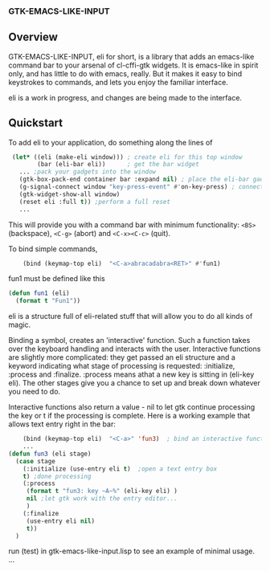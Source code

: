 ### GTK-EMACS-LIKE-INPUT

## Overview

GTK-EMACS-LIKE-INPUT, eli for short, is a library that adds an emacs-like command bar to your arsenal of cl-cffi-gtk widgets.  It is emacs-like in spirit only, and has little to do with emacs, really.  But it makes it easy to bind keystrokes to commands, and lets you enjoy the familiar interface.

eli is a work in progress, and changes are being made to the interface.

## Quickstart

To add eli to your application, do something along the lines of

```lisp
 (let* ((eli (make-eli window))) ; create eli for this top window
        (bar (eli-bar eli))      ; get the bar widget
   ... ;pack your gadgets into the window
   (gtk-box-pack-end container bar :expand nil) ; place the eli-bar gadget on the bottom 
   (g-signal-connect window "key-press-event" #'on-key-press) ; connect default key processing
   (gtk-widget-show-all window)
   (reset eli :full t)) ;perform a full reset
   ...
```
This will provide you with a command bar with minimum functionality: `<BS>` (backspace), `<C-g>` (abort) and `<C-x><C-c>` (quit).

To bind simple commands, 
```lisp
    (bind (keymap-top eli)  "<C-a>abracadabra<RET>" #'fun1)
```
fun1 must be defined like this
```lisp
(defun fun1 (eli)
  (format t "Fun1"))
```
eli is a structure full of eli-related stuff that will allow you to do all kinds of magic.

Binding a symbol, creates an 'interactive' function.  Such a function takes over the keyboard handling and interacts with the user.  Interactive functions are slightly more complicated: they get passed an eli structure and a keyword indicating what stage of processing is requested: :initialize, :process and :finalize.  :process means athat a new key is sitting in (eli-key eli).  The other stages give you a chance to set up and break down whatever you need to do.

Interactive functions also return a value - nil to let gtk continue processing the key or t if the processing is complete.
Here is a working example that allows text entry right in the bar:
```lisp
    (bind (keymap-top eli)  "<C-a>" 'fun3)  ; bind an interactive function
	...
(defun fun3 (eli stage)
  (case stage
    (:initialize (use-entry eli t)  ;open a text entry box
	t) ;done processing
    (:process
     (format t "fun3: key ~A~%" (eli-key eli) )
     nil ;let gtk work with the entry editor...
     )
    (:finalize
     (use-entry eli nil)
     t))
  )
```

run (test) in gtk-emacs-like-input.lisp to see an example of minimal usage.
...
